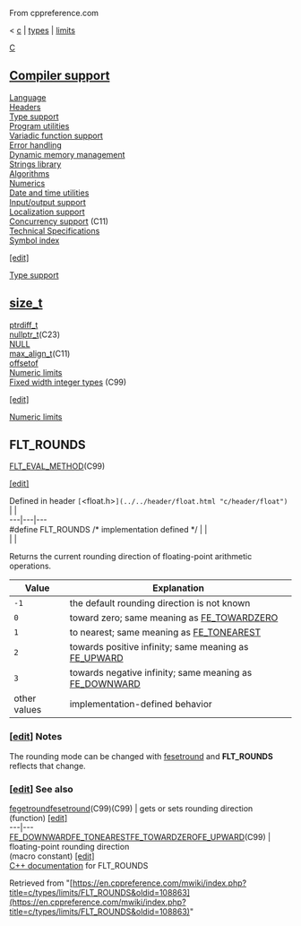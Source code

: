 From cppreference.com

< [c](../../../c.html "c")‎ | [types](../../types.html "c/types")‎ | [limits](../limits.html "c/types/limits")

[ C](../../../c.html "c")

[Compiler support](../../compiler_support.html "c/compiler support")  
---  
[Language](../../language.html "c/language")  
[Headers](../../header.html "c/header")  
[Type support](../../types.html "c/types")  
[Program utilities](../../program.html "c/program")  
[Variadic function support](../../variadic.html "c/variadic")  
[Error handling](../../error.html "c/error")  
[Dynamic memory management](../../memory.html "c/memory")  
[Strings library](../../string.html "c/string")  
[Algorithms](../../algorithm.html "c/algorithm")  
[Numerics](../../numeric.html "c/numeric")  
[Date and time utilities](../../chrono.html "c/chrono")  
[Input/output support](../../io.html "c/io")  
[Localization support](../../locale.html "c/locale")  
[Concurrency support](../../thread.html "c/thread") (C11)  
[Technical Specifications](../../experimental.html "c/experimental")  
[Symbol index](../../index.html "c/symbol index")  
  
[[edit]](https://en.cppreference.com/mwiki/index.php?title=Template:c/navbar_content&action=edit)

[ Type support](../../types.html "c/types")

[size_t](../size_t.html "c/types/size t")  
---  
[ptrdiff_t](../ptrdiff_t.html "c/types/ptrdiff t")  
[nullptr_t](../nullptr_t.html "c/types/nullptr t")(C23)  
[NULL](../NULL.html "c/types/NULL")  
[max_align_t](../max_align_t.html "c/types/max align t")(C11)  
[offsetof](../offsetof.html "c/types/offsetof")  
[ Numeric limits](../limits.html "c/types/limits")  
[ Fixed width integer types](../integer.html "c/types/integer") (C99)  
  
[[edit]](https://en.cppreference.com/mwiki/index.php?title=Template:c/types/navbar_content&action=edit)

[ Numeric limits](../limits.html "c/types/limits")

**FLT_ROUNDS**  
---  
[FLT_EVAL_METHOD](FLT_EVAL_METHOD.html "c/types/limits/FLT EVAL METHOD")(C99)  
  
[[edit]](https://en.cppreference.com/mwiki/index.php?title=Template:c/types/limits/navbar_content&action=edit)

Defined in header `[`<float.h>`](../../header/float.html "c/header/float")` |  |   
---|---|---  
#define FLT_ROUNDS /* implementation defined */ |  |   
| |   
  
Returns the current rounding direction of floating-point arithmetic operations. 

Value  |  Explanation   
---|---  
`-1` |  the default rounding direction is not known   
`0` |  toward zero; same meaning as [FE_TOWARDZERO](../../numeric/fenv/FE_round.html "c/numeric/fenv/FE round")  
`1` |  to nearest; same meaning as [FE_TONEAREST](../../numeric/fenv/FE_round.html "c/numeric/fenv/FE round")  
`2` |  towards positive infinity; same meaning as [FE_UPWARD](../../numeric/fenv/FE_round.html "c/numeric/fenv/FE round")  
`3` |  towards negative infinity; same meaning as [FE_DOWNWARD](../../numeric/fenv/FE_round.html "c/numeric/fenv/FE round")  
other values  |  implementation-defined behavior   
  
### [[edit](https://en.cppreference.com/mwiki/index.php?title=c/types/limits/FLT_ROUNDS&action=edit&section=1 "Edit section: Notes")] Notes

The rounding mode can be changed with [fesetround](../../numeric/fenv/feround.html "c/numeric/fenv/feround") and **FLT_ROUNDS** reflects that change. 

### [[edit](https://en.cppreference.com/mwiki/index.php?title=c/types/limits/FLT_ROUNDS&action=edit&section=2 "Edit section: See also")] See also

[ fegetroundfesetround](../../numeric/fenv/feround.html "c/numeric/fenv/feround")(C99)(C99) |  gets or sets rounding direction   
(function) [[edit]](https://en.cppreference.com/mwiki/index.php?title=Template:c/numeric/fenv/dsc_feround&action=edit)  
---|---  
[ FE_DOWNWARDFE_TONEARESTFE_TOWARDZEROFE_UPWARD](../../numeric/fenv/FE_round.html "c/numeric/fenv/FE round")(C99) |  floating-point rounding direction   
(macro constant) [[edit]](https://en.cppreference.com/mwiki/index.php?title=Template:c/numeric/fenv/dsc_FE_round&action=edit)  
[C++ documentation](../../../cpp/types/climits/FLT_ROUNDS.html "cpp/types/climits/FLT ROUNDS") for FLT_ROUNDS  
  
Retrieved from "[https://en.cppreference.com/mwiki/index.php?title=c/types/limits/FLT_ROUNDS&oldid=108863](https://en.cppreference.com/mwiki/index.php?title=c/types/limits/FLT_ROUNDS&oldid=108863)" 

